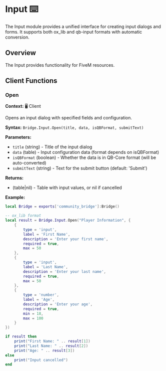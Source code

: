# Input ⌨️

<!--META
nav: true
toc: true
description: The Input module provides a unified interface for creating input dialogs and forms. It supports both ox_lib and qb-input formats with automatic conversion.
-->

The Input module provides a unified interface for creating input dialogs and forms. It supports both ox_lib and qb-input formats with automatic conversion.

## Overview

The Input provides functionality for FiveM resources.

## Client Functions

### Open

<!--TOC: Open-->

**Context:** 🖥️ Client

Opens an input dialog with specified fields and configuration.

**Syntax:** `Bridge.Input.Open(title, data, isQBFormat, submitText)`

**Parameters:**
- `title` (string) - Title of the input dialog
- `data` (table) - Input configuration data (format depends on isQBFormat)
- `isQBFormat` (boolean) - Whether the data is in QB-Core format (will be auto-converted)
- `submitText` (string) - Text for the submit button (default: 'Submit')

**Returns:**
- (table|nil) - Table with input values, or nil if cancelled

**Example:**
```lua
local Bridge = exports['community_bridge']:Bridge()

-- ox_lib format
local result = Bridge.Input.Open("Player Information", {
    {
        type = 'input',
        label = 'First Name',
        description = 'Enter your first name',
        required = true,
        max = 50
    },
    {
        type = 'input',
        label = 'Last Name',
        description = 'Enter your last name',
        required = true,
        max = 50
    },
    {
        type = 'number',
        label = 'Age',
        description = 'Enter your age',
        required = true,
        min = 18,
        max = 100
    }
})

if result then
    print("First Name: " .. result[1])
    print("Last Name: " .. result[2])
    print("Age: " .. result[3])
else
    print("Input cancelled")
end
```

